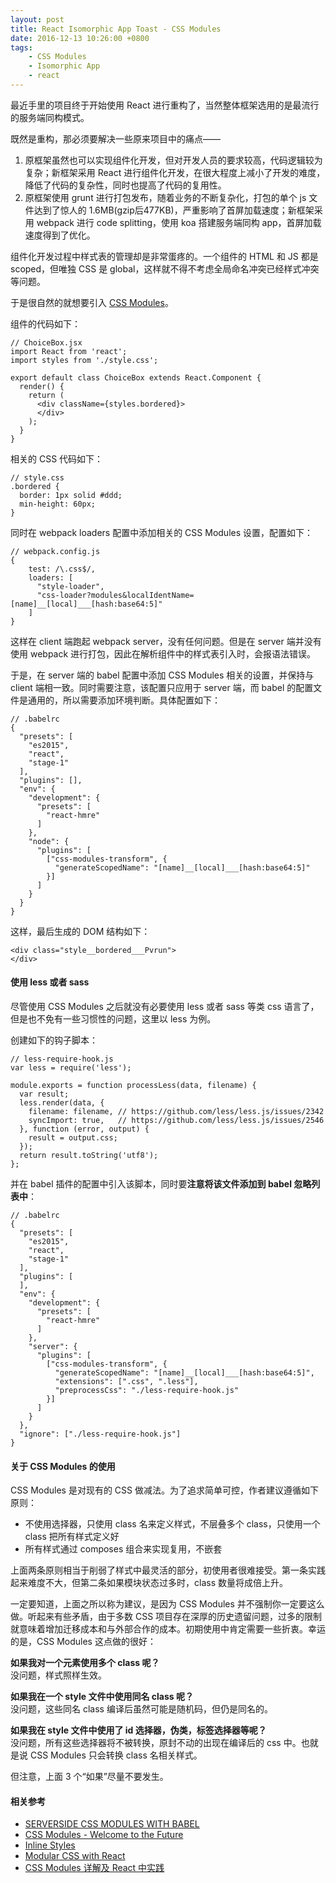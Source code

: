 ```yaml
---
layout: post
title: React Isomorphic App Toast - CSS Modules
date: 2016-12-13 10:26:00 +0800
tags: 
    - CSS Modules
    - Isomorphic App
    - react
---
```


最近手里的项目终于开始使用 React 进行重构了，当然整体框架选用的是最流行的服务端同构模式。

既然是重构，那必须要解决一些原来项目中的痛点——

1. 原框架虽然也可以实现组件化开发，但对开发人员的要求较高，代码逻辑较为复杂；新框架采用 React 进行组件化开发，在很大程度上减小了开发的难度，降低了代码的复杂性，同时也提高了代码的复用性。
2. 原框架使用 grunt 进行打包发布，随着业务的不断复杂化，打包的单个 js 文件达到了惊人的 1.6MB(gzip后477KB)，严重影响了首屏加载速度；新框架采用 webpack 进行 code splitting，使用 koa 搭建服务端同构 app，首屏加载速度得到了优化。

组件化开发过程中样式表的管理却是非常蛋疼的。一个组件的 HTML 和 JS 都是 scoped，但唯独 CSS 是 global，这样就不得不考虑全局命名冲突已经样式冲突等问题。

于是很自然的就想要引入 [CSS Modules](https://github.com/css-modules/css-modules)。

组件的代码如下：

```
// ChoiceBox.jsx
import React from 'react';
import styles from './style.css';

export default class ChoiceBox extends React.Component {
  render() {
    return (
      <div className={styles.bordered}>
      </div>
    );
  }
}
```

相关的 CSS 代码如下：

```
// style.css
.bordered {
  border: 1px solid #ddd;
  min-height: 60px;
}
```

同时在 webpack loaders 配置中添加相关的 CSS Modules 设置，配置如下：

```
// webpack.config.js
{
    test: /\.css$/,
    loaders: [
      "style-loader",
      "css-loader?modules&localIdentName=[name]__[local]___[hash:base64:5]"
    ]
}
```

这样在 client 端跑起 webpack server，没有任何问题。但是在 server 端并没有使用 webpack 进行打包，因此在解析组件中的样式表引入时，会报语法错误。

于是，在 server 端的 babel 配置中添加 CSS Modules 相关的设置，并保持与 client 端相一致。同时需要注意，该配置只应用于 server 端，而 babel 的配置文件是通用的，所以需要添加环境判断。具体配置如下：

```
// .babelrc
{
  "presets": [
    "es2015",
    "react",
    "stage-1"
  ],
  "plugins": [],
  "env": {
    "development": {
      "presets": [
        "react-hmre"
      ]
    },
    "node": {
      "plugins": [
        ["css-modules-transform", {
          "generateScopedName": "[name]__[local]___[hash:base64:5]"
        }]
      ]
    }
  }
}
```

这样，最后生成的 DOM 结构如下：

```
<div class="style__bordered___Pvrun">
</div>
```

#### 使用 less 或者 sass 

尽管使用 CSS Modules 之后就没有必要使用 less 或者 sass 等类 css 语言了，但是也不免有一些习惯性的问题，这里以 less 为例。

创建如下的钩子脚本：

```
// less-require-hook.js
var less = require('less');

module.exports = function processLess(data, filename) {
  var result;
  less.render(data, {
    filename: filename, // https://github.com/less/less.js/issues/2342
    syncImport: true,   // https://github.com/less/less.js/issues/2546
  }, function (error, output) {
    result = output.css;
  });
  return result.toString('utf8');
};
```

并在 babel 插件的配置中引入该脚本，同时要**注意将该文件添加到 babel 忽略列表中**：

```
// .babelrc
{
  "presets": [
    "es2015",
    "react",
    "stage-1"
  ],
  "plugins": [
  ],
  "env": {
    "development": {
      "presets": [
        "react-hmre"
      ]
    },
    "server": {
      "plugins": [
        ["css-modules-transform", {
          "generateScopedName": "[name]__[local]___[hash:base64:5]",
          "extensions": [".css", ".less"],
          "preprocessCss": "./less-require-hook.js"
        }]
      ]
    }
  },
  "ignore": ["./less-require-hook.js"]
}
```

#### 关于 CSS Modules 的使用

CSS Modules 是对现有的 CSS 做减法。为了追求简单可控，作者建议遵循如下原则：

- 不使用选择器，只使用 class 名来定义样式，不层叠多个 class，只使用一个 class 把所有样式定义好
- 所有样式通过 composes 组合来实现复用，不嵌套

上面两条原则相当于削弱了样式中最灵活的部分，初使用者很难接受。第一条实践起来难度不大，但第二条如果模块状态过多时，class 数量将成倍上升。

一定要知道，上面之所以称为建议，是因为 CSS Modules 并不强制你一定要这么做。听起来有些矛盾，由于多数 CSS 项目存在深厚的历史遗留问题，过多的限制就意味着增加迁移成本和与外部合作的成本。初期使用中肯定需要一些折衷。幸运的是，CSS Modules 这点做的很好：

**如果我对一个元素使用多个 class 呢？**  
没问题，样式照样生效。

**如果我在一个 style 文件中使用同名 class 呢？**  
没问题，这些同名 class 编译后虽然可能是随机码，但仍是同名的。

**如果我在 style 文件中使用了 id 选择器，伪类，标签选择器等呢？**  
没问题，所有这些选择器将不被转换，原封不动的出现在编译后的 css 中。也就是说 CSS Modules 只会转换 class 名相关样式。

但注意，上面 3 个“如果”尽量不要发生。



#### 相关参考

- [SERVERSIDE CSS MODULES WITH BABEL](http://madole.xyz/serverside-css-modules-with-babel/)
- [CSS Modules - Welcome to the Future](http://glenmaddern.com/articles/css-modules)
- [Inline Styles](https://github.com/AmBeta/react-redux-universal-hot-example/blob/master/docs/InlineStyles.md)
- [Modular CSS with React](https://medium.com/@pioul/modular-css-with-react-61638ae9ea3e#.uqj1r2ceb)
- [CSS Modules 详解及 React 中实践](https://github.com/camsong/blog/issues/5)